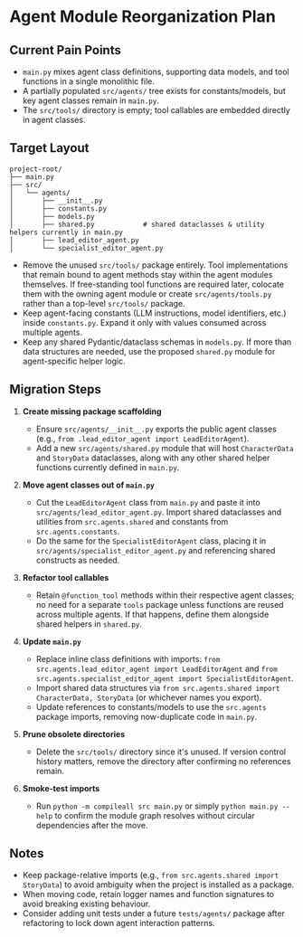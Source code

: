 # Agent Module Reorganization Plan

## Current Pain Points
- `main.py` mixes agent class definitions, supporting data models, and tool functions in a single monolithic file.
- A partially populated `src/agents/` tree exists for constants/models, but key agent classes remain in `main.py`.
- The `src/tools/` directory is empty; tool callables are embedded directly in agent classes.

## Target Layout
```
project-root/
├── main.py
├── src/
│   └── agents/
│       ├── __init__.py
│       ├── constants.py
│       ├── models.py
│       ├── shared.py            # shared dataclasses & utility helpers currently in main.py
│       ├── lead_editor_agent.py
│       └── specialist_editor_agent.py
```

- Remove the unused `src/tools/` package entirely. Tool implementations that remain bound to agent methods stay within the agent modules themselves. If free-standing tool functions are required later, colocate them with the owning agent module or create `src/agents/tools.py` rather than a top-level `src/tools/` package.
- Keep agent-facing constants (LLM instructions, model identifiers, etc.) inside `constants.py`. Expand it only with values consumed across multiple agents.
- Keep any shared Pydantic/dataclass schemas in `models.py`. If more than data structures are needed, use the proposed `shared.py` module for agent-specific helper logic.

## Migration Steps
1. **Create missing package scaffolding**
   - Ensure `src/agents/__init__.py` exports the public agent classes (e.g., `from .lead_editor_agent import LeadEditorAgent`).
   - Add a new `src/agents/shared.py` module that will host `CharacterData` and `StoryData` dataclasses, along with any other shared helper functions currently defined in `main.py`.

2. **Move agent classes out of `main.py`**
   - Cut the `LeadEditorAgent` class from `main.py` and paste it into `src/agents/lead_editor_agent.py`. Import shared dataclasses and utilities from `src.agents.shared` and constants from `src.agents.constants`.
   - Do the same for the `SpecialistEditorAgent` class, placing it in `src/agents/specialist_editor_agent.py` and referencing shared constructs as needed.

3. **Refactor tool callables**
   - Retain `@function_tool` methods within their respective agent classes; no need for a separate `tools` package unless functions are reused across multiple agents. If that happens, define them alongside shared helpers in `shared.py`.

4. **Update `main.py`**
   - Replace inline class definitions with imports: `from src.agents.lead_editor_agent import LeadEditorAgent` and `from src.agents.specialist_editor_agent import SpecialistEditorAgent`.
   - Import shared data structures via `from src.agents.shared import CharacterData, StoryData` (or whichever names you export).
   - Update references to constants/models to use the `src.agents` package imports, removing now-duplicate code in `main.py`.

5. **Prune obsolete directories**
   - Delete the `src/tools/` directory since it's unused. If version control history matters, remove the directory after confirming no references remain.

6. **Smoke-test imports**
   - Run `python -m compileall src main.py` or simply `python main.py --help` to confirm the module graph resolves without circular dependencies after the move.

## Notes
- Keep package-relative imports (e.g., `from src.agents.shared import StoryData`) to avoid ambiguity when the project is installed as a package.
- When moving code, retain logger names and function signatures to avoid breaking existing behaviour.
- Consider adding unit tests under a future `tests/agents/` package after refactoring to lock down agent interaction patterns.
